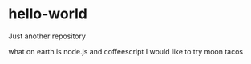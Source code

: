 # hello-world
Just another repository

what on earth is node.js and coffeescript
I would like to try moon tacos
